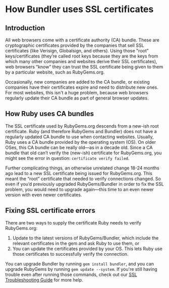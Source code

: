 # How Bundler uses SSL certificates

## Introduction

All web browsers come with a certificate authority (CA) bundle. These are cryptographic certificates provided by the companies that sell SSL certificates (like Verisign, Globalsign, and others). Using those "root” keys/certificates (they’re called root keys because they are the keys from which many other companies and websites derive their SSL certificates), web browsers “know” they can trust the SSL certificate being given to them by a particular website, such as RubyGems.org.
 
Occasionally, new companies are added to the CA bundle, or existing companies have their certificates expire and need to distribute new ones. For most websites, this isn't a huge problem, because web browsers regularly update their CA bundle as part of general browser updates. 
 
## How Ruby uses CA bundles

The SSL certificate used by RubyGems.org descends from a new-ish root certificate. Ruby (and therefore RubyGems and Bundler) does not have a regularly updated CA bundle to use when contacting websites. Usually, Ruby uses a CA bundle provided by the operating system (OS). On older OSes, this CA bundle can be really old—as in a decade old. Since a CA bundle that old can’t verify the (new-ish) certificate for RubyGems.org, you might see the error in question: `certificate verify failed`.
 
Further complicating things, an otherwise unrelated change 18-24 months ago lead to a new SSL certificate being issued for RubyGems.org. This meant the “root” certificate that needed to verify connections changed. So even if you’d previously upgraded RubyGems/Bundler in order to fix the SSL problem, you would need to upgrade again—this time to an even newer version with even newer certificates.
 
## Fixing SSL certificate errors

There are two ways to supply the certificate Ruby needs to verify RubyGems.org:
 
1. Update to the latest versions of RubyGems/Bundler, which include the relevant certificates in the gem and ask Ruby to use them, or
2. You can update the certificates provided by your OS. This lets Ruby use those certificates to successfully verify the connection.

You can upgrade Bundler by running `gem install bundler`, and you can upgrade RubyGems by running `gem update --system`. If you're still having trouble even after running those commands, check out our [SSL Troubleshooting Guide][1] for more help.

[1]: ssl_troubleshooting.html
